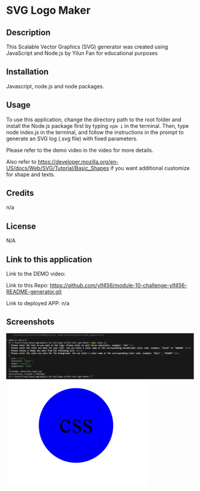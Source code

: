 # SVG Logo Maker

## Description

This Scalable Vector Graphics (SVG) generator was created using JavaScript and Node.js by Yilun Fan for educational purposes

## Installation

Javascript, node.js and node packages. 

## Usage

To use this application, change the directory path to the root folder and install the Node.js package first by typing `npm i` in the terminal. Then, type node index.js in the terminal, and follow the instructions in the prompt to generate an SVG log (.svg file) with fixed parameters.

Please refer to the demo video in the video for more details.

Also refer to https://developer.mozilla.org/en-US/docs/Web/SVG/Tutorial/Basic_Shapes if you want additional customize for shape and texts.

## Credits

n/a

## License

N/A

## Link to this application

Link to the DEMO video: 

Link to this Repo: https://github.com/ylf456/module-10-challenge-ylf456-README-generator.git

Link to deployed APP: n/a

## Screenshots

![This is a screenshot of prompt](./public/images/screenshot1.png)
![This is a screenshot of demo SVG logo](./public/images/screenshot2.png)